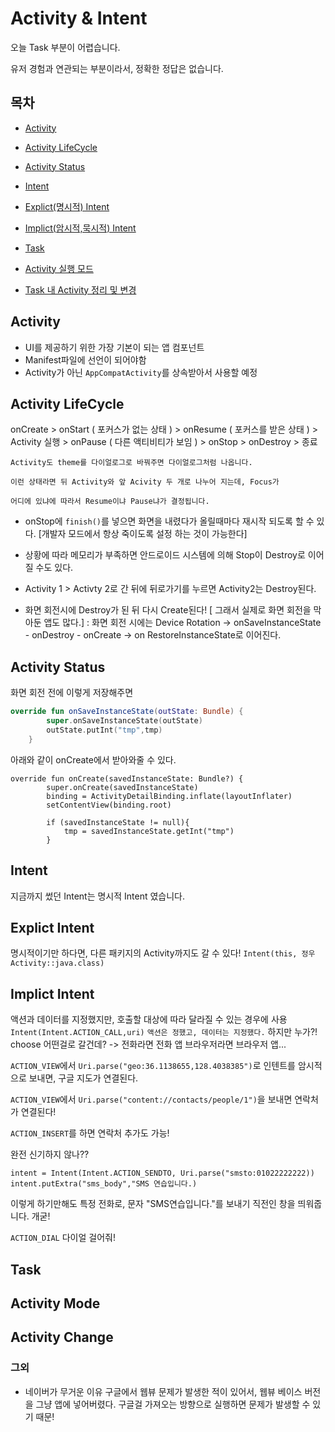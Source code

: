 # Activity & Intent

오늘 Task 부분이 어렵습니다.

유저 경험과 연관되는 부분이라서, 정확한 정답은 없습니다.

## 목차

- [Activity](#activity)
- [Activity LifeCycle](#activity-lifecycle)
- [Activity Status](#Activity-Status)
- [Intent](#Intent)
- [Explict(명시적) Intent](#Explict-Intent)
- [Implict(암시적,묵시적) Intent](#implict-intent)

- [Task](#task)
- [Activity 실행 모드](#activity-mode)
- [Task 내 Activity 정리 및 변경](#activity-change)

## Activity

- UI를 제공하기 위한 가장 기본이 되는 앱 컴포넌트
- Manifest파일에 선언이 되어야함
- Activity가 아닌 `AppCompatActivity`를 상속받아서 사용할 예정

## Activity LifeCycle

onCreate >
onStart ( 포커스가 없는 상태 ) >
onResume ( 포커스를 받은 상태 ) >
Activity 실행 >
onPause ( 다른 액티비티가 보임 ) >
onStop >
onDestroy >
종료

```
Activity도 theme를 다이얼로그로 바꿔주면 다이얼로그처럼 나옵니다.

이런 상태라면 뒤 Activity와 앞 Acivity 두 개로 나누어 지는데, Focus가

어디에 있냐에 따라서 Resume이냐 Pause냐가 결정됩니다.
```

- onStop에 `finish()`를 넣으면 화면을 내렸다가 올릴때마다 재시작 되도록 할 수 있다. [개발자 모드에서 항상 죽이도록 설정 하는 것이 가능한다]

- 상황에 따라 메모리가 부족하면 안드로이드 시스템에 의해 Stop이 Destroy로 이어질 수도 있다.

- Activity 1 > Activty 2로 간 뒤에 뒤로가기를 누르면 Activity2는 Destroy된다.

- 화면 회전시에 Destroy가 된 뒤 다시 Create된다! [ 그래서 실제로 화면 회전을 막아둔 앱도 많다.]
  : 화면 회전 시에는 Device Rotation -> onSaveInstanceState - onDestroy - onCreate -> on RestoreInstanceState로 이어진다.

## Activity Status

화면 회전 전에 이렇게 저장해주면

```Kotlin
override fun onSaveInstanceState(outState: Bundle) {
        super.onSaveInstanceState(outState)
        outState.putInt("tmp",tmp)
    }
```

아래와 같이 onCreate에서 받아와줄 수 있다.

```
override fun onCreate(savedInstanceState: Bundle?) {
        super.onCreate(savedInstanceState)
        binding = ActivityDetailBinding.inflate(layoutInflater)
        setContentView(binding.root)

        if (savedInstanceState != null){
            tmp = savedInstanceState.getInt("tmp")
        }
```

## Intent

지금까지 썼던 Intent는 명시적 Intent 였습니다.

## Explict Intent

명시적이기만 하다면, 다른 패키지의 Activity까지도 갈 수 있다!
`Intent(this, 정우Activity::java.class)`

## Implict Intent

액션과 데이터를 지정했지만, 호출할 대상에 따라 달라질 수 있는 경우에 사용
`Intent(Intent.ACTION_CALL,uri)`
`액션은 정했고, 데이터는 지정했다.`
하지만 누가?! choose 어떤걸로 갈건데? -> 전화라면 전화 앱 브라우저라면 브라우저 앱...

`ACTION_VIEW`에서 `Uri.parse("geo:36.1138655,128.4038385")`로 인텐트를 암시적으로 보내면, 구글 지도가 연결된다.

`ACTION_VIEW`에서 `Uri.parse("content://contacts/people/1")`을 보내면 연락처가 연결된다!

`ACTION_INSERT`를 하면 연락처 추가도 가능!

완전 신기하지 않나??

`intent = Intent(Intent.ACTION_SENDTO, Uri.parse("smsto:01022222222))`
`intent.putExtra("sms_body","SMS 연습입니다.)`

이렇게 하기만해도 특정 전화로, 문자 "SMS연습입니다."를 보내기 직전인 창을 띄워줍니다. 개굳!

`ACTION_DIAL` 다이얼 걸어줘!

## Task

## Activity Mode

## Activity Change

### 그외

- 네이버가 무거운 이유
  구글에서 웹뷰 문제가 발생한 적이 있어서, 웹뷰 베이스 버전을 그냥 앱에 넣어버렸다. 구글걸 가져오는 방향으로 실행하면 문제가 발생할 수 있기 때문!
